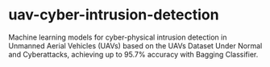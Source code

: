 # uav-cyber-intrusion-detection
Machine learning models for cyber-physical intrusion detection in Unmanned Aerial Vehicles (UAVs) based on the UAVs Dataset Under Normal and Cyberattacks, achieving up to 95.7% accuracy with Bagging Classifier.
